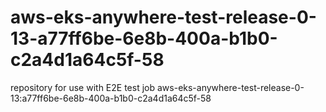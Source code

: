 # aws-eks-anywhere-test-release-0-13-a77ff6be-6e8b-400a-b1b0-c2a4d1a64c5f-58
repository for use with E2E test job aws-eks-anywhere-test-release-0-13:a77ff6be-6e8b-400a-b1b0-c2a4d1a64c5f-58
